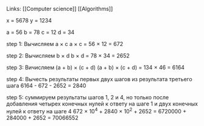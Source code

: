 Links: [[Computer science]] [[Algorithms]]

x = 5678
y = 1234

a = 56
b = 78
c = 12
d = 34

step 1: 
Вычисляем a $\times$ c 
a $\times$ c = 56 $\times$ 12 = 672

step 2: 
Вычисляем b $\times$ d
b $\times$ d = 78 $\times$ 34 = 2652

step 3: 
Вичисляем (a + b) $\times$ (c + d)
(a + b) $\times$ (c + d) = 134 $\times$ 46 = 6164

step 4: 
Вычесть результаты первых двух шагов из результата третьего шага
6164 - 672 - 2652 = 2840

step 5: 
суммируем результаты шагов 1, 2 и 4, но только после добавления четырех конечных нулей к ответу на шаге 1 и двух конечных нулей к ответу на шаге 4
672 $\times$ $10^{4}$  + 2840 $\times$ $10^{2}$ + 2652 = 6720000 + 284000 + 2652 = 70066552